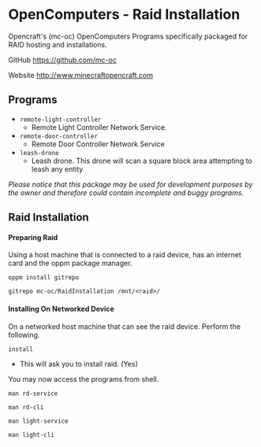 # OpenComputers - Raid Installation
Opencraft's (mc-oc) OpenComputers Programs specifically packaged for RAID hosting and installations.

GitHub https://github.com/mc-oc

Website http://www.minecraftopencraft.com

## Programs
* `remote-light-controller`
  * Remote Light Controller Network Service.
* `remote-door-controller`
  * Remote Door Controller Network Service
* `leash-drone`
  * Leash drone. This drone will scan a square block area attempting to leash any entity
  
*Please notice that this package may be used for development purposes by the owner and therefore could contain 
incomplete and buggy programs.*

## Raid Installation

#### Preparing Raid

Using a host machine that is connected to a raid device, has an internet card and the oppm package manager.

`oppm install gitrepo`

`gitrepo mc-oc/RaidInstallation /mnt/<raid>/`


#### Installing On Networked Device

On a networked host machine that can see the raid device. Perform the following.

`install`
 * This will ask you to install raid. (Yes)
 
 You may now access the programs from shell. 
 
 `man rd-service`
 
 `man rd-cli`
 
 `man light-service`
 
 `man light-cli`
 
